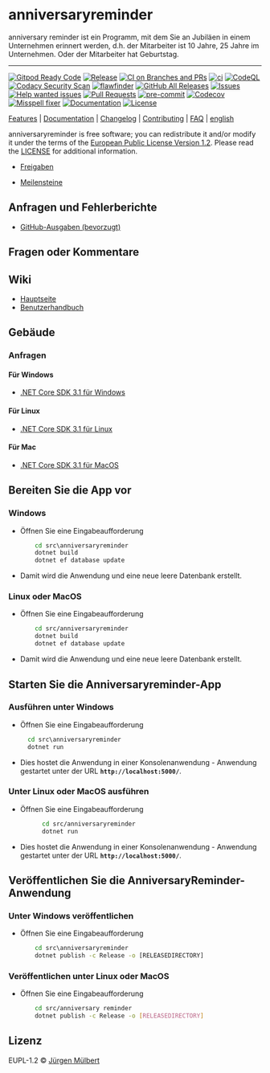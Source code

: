 # anniversaryreminder

anniversary reminder ist ein Programm, mit dem Sie an Jubiläen in einem Unternehmen erinnert werden, d.h. der Mitarbeiter ist 10 Jahre, 25 Jahre im Unternehmen. Oder der Mitarbeiter hat Geburtstag.

---

[![Gitpod Ready Code][gitpod-shield]][gitpod-url]
[![Release](https://img.shields.io/github/release/jmuelbert/anniversaryreminder.svg?style=flat-square)](https://github.com/jmuelbert/anniversaryreminder/releases)
[![CI on Branches and PRs](https://github.com/jmuelbert/anniversaryreminder/actions/workflows/cd.yml/badge.svg)](https://github.com/jmuelbert/anniversaryreminder/actions/workflows/cd.yml)
[![ci](https://github.com/jmuelbert/anniversaryreminder/actions/workflows/ci.yml/badge.svg)](https://github.com/jmuelbert/anniversaryreminder/actions/workflows/ci.yml)
[![CodeQL](https://github.com/jmuelbert/anniversaryreminder/actions/workflows/codeql-analysis.yml/badge.svg)](https://github.com/jmuelbert/anniversaryreminder/actions/workflows/codeql-analysis.yml)
[![Codacy Security Scan](https://github.com/jmuelbert/anniversaryreminder/actions/workflows/codacy-analysis.yml/badge.svg)](https://github.com/jmuelbert/anniversaryreminder/actions/workflows/codacy-analysis.yml)
[![flawfinder](https://github.com/jmuelbert/anniversaryreminder/actions/workflows/flawfinder-analysis.yml/badge.svg)](https://github.com/jmuelbert/anniversaryreminder/actions/workflows/flawfinder-analysis.yml)
[![GitHub All Releases][downloads_all-shield]][downloads_all-url]
[![Issues][issues-shield]][issues-url]
[![Help wanted issues][help-issues-shield]][help-issues-url]
[![Pull Requests][pr-shield]][pr-url] [![pre-commit][pre-commit-shield]][pre-commit-url]
[![Codecov][codecov-shield]][codecov-url]
[![Misspell fixer][misspell_fixer-shield]][misspell_fixer-url]
[![Documentation][documentation-shield]][documentation-url]
[![License][license-shield]][license-url]

[Features](https://github.com/jmuelbert/anniversaryreminder) | [Documentation](https://jmuelbert.github.io/anniversaryreminder/) | [Changelog](CHANGELOG.md) | [Contributing](CONTRIBUTING.md) | [FAQ](https://github.com/jmuelbert/anniversaryreminder/wiki/FAQ) | [english](README.md)


anniversaryreminder is free software; you can redistribute it and/or modify it under the terms
of the [European Public License Version 1.2](https://joinup.ec.europa.eu/page/eupl-text-11-12).
Please read the [LICENSE](https://github.com/jmuelbert/anniversaryreminder/blob/master/LICENSE.EUPL-1_2.txt) for additional information.

- [Freigaben](https://github.com/jmuelbert/anniversaryreminder/releases)

- [Meilensteine](https://github.com/jmuelbert/anniversaryreminder/milestones)

## Anfragen und Fehlerberichte

- [GitHub-Ausgaben (bevorzugt)](https://github.com/jmuelbert/anniversaryreminder/issues)

## Fragen oder Kommentare

## Wiki

- [Hauptseite](https://github.com/jmuelbert/anniversaryreminder/wiki)
- [Benutzerhandbuch](http://jmuelbert.github.io/anniversaryreminder/)

## Gebäude

### Anfragen

#### Für Windows

- [.NET Core SDK 3.1 für Windows](https://www.microsoft.com/net/download/windows)

#### Für Linux

- [.NET Core SDK 3.1 für Linux](https://www.microsoft.com/net/download/linux)

#### Für Mac

- [.NET Core SDK 3.1 für MacOS](https://www.microsoft.com/net/download/macos)

## Bereiten Sie die App vor

### Windows

- Öffnen Sie eine Eingabeaufforderung

    ```cmd
        cd src\anniversaryreminder
        dotnet build
        dotnet ef database update
    ```

- Damit wird die Anwendung und eine neue leere Datenbank erstellt.

### Linux oder MacOS

- Öffnen Sie eine Eingabeaufforderung

    ```bash
        cd src/anniversaryreminder
        dotnet build
        dotnet ef database update
    ```

- Damit wird die Anwendung und eine neue leere Datenbank erstellt.

## Starten Sie die Anniversaryreminder-App

### Ausführen unter Windows

- Öffnen Sie eine Eingabeaufforderung

  ```cmd
    cd src\anniversaryreminder
    dotnet run
  ```

- Dies hostet die Anwendung in einer Konsolenanwendung - Anwendung gestartet unter der URL **`http://localhost:5000/`**.

### Unter Linux oder MacOS ausführen

- Öffnen Sie eine Eingabeaufforderung

  ```bash
        cd src/anniversaryreminder
        dotnet run
  ```

- Dies hostet die Anwendung in einer Konsolenanwendung - Anwendung gestartet unter der URL **`http://localhost:5000/`**.

## Veröffentlichen Sie die AnniversaryReminder-Anwendung

### Unter Windows veröffentlichen

- Öffnen Sie eine Eingabeaufforderung

    ```cmd
        cd src\anniversaryreminder
        dotnet publish -c Release -o [RELEASEDIRECTORY]
    ```

### Veröffentlichen unter Linux oder MacOS

- Öffnen Sie eine Eingabeaufforderung

    ```bash
        cd src/anniversary reminder
        dotnet publish -c Release -o [RELEASEDIRECTORY]
    ```

## Lizenz

EUPL-1.2 © [Jürgen Mülbert](https:/github.com/jmuelbert/anniversaryreminder/)

<!-- MARKDOWN LINKS & IMAGES -->
<!-- https://www.markdownguide.org/basic-syntax/#reference-style-links -->

[contributors-shield]: https://img.shields.io/github/contributors/jmuelbert/anniversaryreminder
[contributors-url]: https://github.com/jmuelbert/anniversaryreminder/graphs/contributors
[forks-shield]: https://img.shields.io/github/forks/jmuelbert/anniversaryreminder
[forks-url]: https://github.com/jmuelbert/anniversaryreminder/network/members
[issues-shield]: https://img.shields.io/github/issues-raw/jmuelbert/anniversaryreminder
[issues-url]: https://github.com//jmuelbert/anniversaryreminder/issues
[license-shield]: https://img.shields.io/badge/license-EUPL-blue.svg
[license-url]: https://github.com/jmuelbert/anniversaryreminder/blob/master/LICENSE
[product-screenshot]: images/doc/images/Logo_template.png
[build-shield]:
    https://img.shields.io/github/workflow/status/jmuelbert/anniversaryreminder/Build/release
[build-url]: https://github.com/jmuelbert/anniversaryreminder/workflows/Build
[gitpod-shield]: https://img.shields.io/badge/Gitpod-Ready--to--Code-blue?logo=gitpod
[gitpod-url]: https://gitpod.io/#https://github.com/jmuelbert/anniversaryreminder
[codacy-shield]:
    https://api.codacy.com/project/badge/Grade/945eee726f39449ca83631edd119aee1
[codacy-url]:
   https://app.codacy.com/gh/jmuelbert/anniversaryreminder?utm_source=github.com&utm_medium=referral&utm_content=jmuelbert/anniversaryreminder&utm_campaign=Badge_Grade
[downloads_all-shield]:
    https://img.shields.io/github/downloads/jmuelbert/anniversaryreminder/total?label=downloads%40all
[downloads_all-url]: https://github.com/jmuelbert/anniversaryreminder/releases
[pre-commit-shield]:
    https://img.shields.io/badge/pre--commit-enabled-brightgreen?logo=pre-commit&logoColor=white
[pre-commit-url]: https://github.com/pre-commit/pre-commit
[misspell_fixer-shield]:
    https://github.com/jmuelbert/anniversaryreminder/workflows/Misspell%20fixer/badge.svg
[misspell_fixer-url]: https://github.com/marketplace/actions/misspell-fixer-action
[help-issues-shield]:
    https://img.shields.io/github/issues/jmuelbert/anniversaryreminder/help%20wanted
[help-issues-url]:
    https://github.com/jmuelbert/anniversaryreminder/issues?q=is%3Aissue+is%3Aopen+label%3A%22help+wanted%22
[documentation-shield]: https://img.shields.io/badge/Documentation-latest-blue.svg
[documentation-url]: https://jmuelbert.github.io/anniversaryreminder
[lgtm-alerts-shield]: https://img.shields.io/lgtm/alerts/g/jmuelbert/anniversaryreminder.svg?logo=lgtm&logoWidth=18
[lgtm-alerts-url]: https://lgtm.com/projects/g/jmuelbert/anniversaryreminder/alerts/
[lgtm-csharp-shield]:
    https://img.shields.io/lgtm/grade/csharp/g/jmuelbert/anniversaryreminder.svg?logo=lgtm&logoWidth=18
[lgtm-csharp-url]: https://lgtm.com/projects/g/jmuelbert/anniversaryreminder/context:csharp
[lgtm-python-shield]: https://img.shields.io/lgtm/grade/python/g/jmuelbert/anniversaryreminder.svg?logo=lgtm&logoWidth=18
[lgtm-python-url]: https://lgtm.com/projects/g/jmuelbert/anniversaryreminder/context:python
[lgtm-js-shield]: https://img.shields.io/lgtm/grade/javascript/g/jmuelbert/anniversaryreminder.svg?logo=lgtm&logoWidth=18
[lgtm-js-url]: https://lgtm.com/projects/g/jmuelbert/anniversaryreminder/context:javascript
[cdash-shield]: https://img.shields.io/badge/CDash-Access-blue.svg
[cdash-url]: http://my.cdash.org/index.php?project=anniversaryreminder
[pr-shield]: https://img.shields.io/github/issues-pr-raw/jmuelbert/anniversaryreminder.svg
[pr-url]: https://github.com/jmuelbert/anniversaryreminder/pulls
[codecov-shield]: https://codecov.io/gh/jmuelbert/anniversaryreminder/branch/master/graph/badge.svg
[codecov-url]: https://codecov.io/gh/jmuelbert/anniversaryreminder
